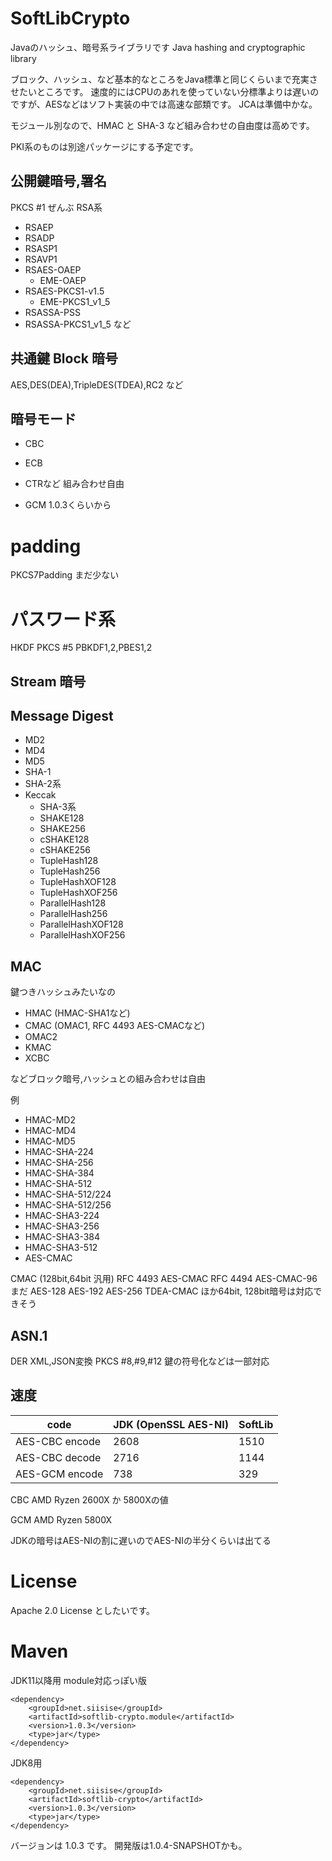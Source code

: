 # SoftLibCrypto
Javaのハッシュ、暗号系ライブラリです
Java hashing and cryptographic library

ブロック、ハッシュ、など基本的なところをJava標準と同じくらいまで充実させたいところです。
速度的にはCPUのあれを使っていない分標準よりは遅いのですが、AESなどはソフト実装の中では高速な部類です。
JCAは準備中かな。

モジュール別なので、HMAC と SHA-3 など組み合わせの自由度は高めです。

PKI系のものは別途パッケージにする予定です。

## 公開鍵暗号,署名
PKCS #1 ぜんぶ RSA系
- RSAEP
- RSADP
- RSASP1
- RSAVP1
- RSAES-OAEP
  - EME-OAEP
- RSAES-PKCS1-v1.5
  - EME-PKCS1_v1_5
- RSASSA-PSS
- RSASSA-PKCS1_v1_5
など

## 共通鍵 Block 暗号
AES,DES(DEA),TripleDES(TDEA),RC2 など

## 暗号モード
- CBC
- ECB
- CTRなど
組み合わせ自由

- GCM 1.0.3くらいから

# padding
PKCS7Padding
まだ少ない

# パスワード系
HKDF
PKCS #5
PBKDF1,2,PBES1,2

## Stream 暗号

## Message Digest
- MD2
- MD4
- MD5
- SHA-1
- SHA-2系
- Keccak
  - SHA-3系
  - SHAKE128
  - SHAKE256
  - cSHAKE128
  - cSHAKE256
  - TupleHash128
  - TupleHash256
  - TupleHashXOF128
  - TupleHashXOF256
  - ParallelHash128
  - ParallelHash256
  - ParallelHashXOF128
  - ParallelHashXOF256

## MAC
鍵つきハッシュみたいなの

- HMAC (HMAC-SHA1など)
- CMAC (OMAC1, RFC 4493 AES-CMACなど)
- OMAC2
- KMAC
- XCBC

などブロック暗号,ハッシュとの組み合わせは自由

例

- HMAC-MD2
- HMAC-MD4
- HMAC-MD5
- HMAC-SHA-224
- HMAC-SHA-256
- HMAC-SHA-384
- HMAC-SHA-512
- HMAC-SHA-512/224
- HMAC-SHA-512/256
- HMAC-SHA3-224
- HMAC-SHA3-256
- HMAC-SHA3-384
- HMAC-SHA3-512
- AES-CMAC

CMAC (128bit,64bit 汎用)
RFC 4493 AES-CMAC
RFC 4494 AES-CMAC-96 まだ
AES-128 AES-192 AES-256
TDEA-CMAC
ほか64bit, 128bit暗号は対応できそう

## ASN.1
DER
XML,JSON変換
PKCS #8,#9,#12 鍵の符号化などは一部対応

## 速度
code | JDK (OpenSSL AES-NI) | SoftLib
-----|----|------
AES-CBC encode | 2608 | 1510 
AES-CBC decode | 2716 | 1144
AES-GCM encode |  738 |  329

CBC AMD Ryzen 2600X か 5800Xの値

GCM AMD Ryzen 5800X

JDKの暗号はAES-NIの割に遅いのでAES-NIの半分くらいは出てる

# License

Apache 2.0 License としたいです。

# Maven

JDK11以降用 module対応っぽい版
~~~
<dependency>
    <groupId>net.siisise</groupId>
    <artifactId>softlib-crypto.module</artifactId>
    <version>1.0.3</version>
    <type>jar</type>
</dependency>
~~~
JDK8用
~~~
<dependency>
    <groupId>net.siisise</groupId>
    <artifactId>softlib-crypto</artifactId>
    <version>1.0.3</version>
    <type>jar</type>
</dependency>
~~~
バージョンは 1.0.3 です。
開発版は1.0.4-SNAPSHOTかも。


